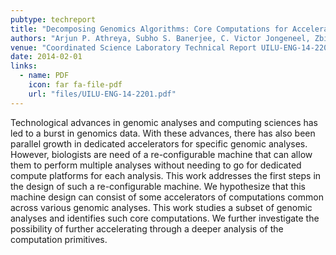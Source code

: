 ```yaml
---
pubtype: techreport
title: "Decomposing Genomics Algorithms: Core Computations for Accelerating Genomics Analyses"
authors: "Arjun P. Athreya, Subho S. Banerjee, C. Victor Jongeneel, Zbigniew T. Kalbarczyk and Ravishankar K. Iyer"
venue: "Coordinated Science Laboratory Technical Report UILU-ENG-14-2201"
date: 2014-02-01
links:
  - name: PDF
    icon: far fa-file-pdf
    url: "files/UILU-ENG-14-2201.pdf"
---
```


Technological advances in genomic analyses and computing sciences has led to a burst in genomics data. With these
advances, there has also been parallel growth in dedicated accelerators for specific genomic analyses. However,
biologists are need of a re-configurable machine that can allow them to perform multiple analyses without needing to go
for dedicated compute platforms for each analysis. This work addresses the first steps in the design of such a
re-configurable machine. We hypothesize that this machine design can consist of some accelerators of computations common
across various genomic analyses. This work studies a subset of genomic analyses and identifies such core computations.
We further investigate the possibility of further accelerating through a deeper analysis of the computation primitives.
